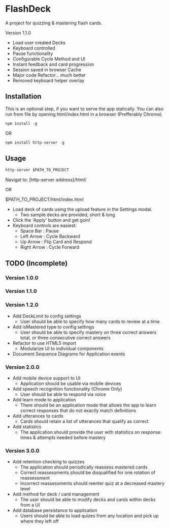 # FlashDeck #

A project for quizzing & mastering flash cards.

Version 1.1.0

+ Load user created Decks
+ Keyboard controlled
+ Pause functionality
+ Configurable Cycle Method and UI
+ Instant feedback and card progression
+ Session saved in browser Cache
+ Major code Refactor... much better
+ Removed keyboard helper overlay

## Installation ##

This is an optional step, if you want to serve the app statically.
You can also run from file by opening html/index.html in a browser (Prefferably Chrome).

```dart
npm install -g
```

OR

```dart
npm install http-server -g
```

## Usage ##

```dart
http-server $PATH_TO_PROJECT
```
Navigat to: [http-server address]/html/

OR

$PATH_TO_PROJECT/html/index.html

*   Load deck of cards using the upload feature in the Settings modal.
    *  Two sample decks are provided; short & long
*   Click the 'Apply' button and get goin!
*   Keyboard controls are easiest:
    *  Space Bar   : Pause
    *  Left Arrow  : Cycle Backward
    *  Up Arrow    : Flip Card and Respond
    *  Right Arrow : Cycle Forward

## TODO (Incomplete) ##

### Version 1.0.0 ###

### Version 1.1.0 ###

### Version 1.2.0 ###

* Add DeckLimit to config settings
    * User should be able to specify how many cards to review at a time
* Add isMastered type to config settings
    * User should be able to specify mastery on three correct answers total, or three consecutive correct answers
* Refactor to use HTML5 import
    * Modularize UI to individual components
* Document Sequence Diagrams for Application events

### Version 2.0.0 ###

* Add mobile device support to UI
    * Application should be usable via mobile devices
* Add speech recognition functionality (Chrome Only)
    * User should be able to respond via voice
* Add learn mode to application
    * There should be an application mode that allows the app to learn correct responses that do not exactly match definitions
* Add utterances to cards
    * Cards should retain a list of utterances that qualify as correct
* Add statistics
    * The application should provide the user with statistics on response times & attempts needed before mastery
    
### Version 3.0.0 ###

* Add retention checking to quizzes
    * The application should periodically reassess mastered cards
    * Correct reassessments should be disqualified for one rotation of reassessment
    * Incorrect reassessments should reenter quiz at a decreased mastery level
* Add method for deck / card management
    * The user should be able to modify decks and cards within decks from a UI
* Add database persistance to application
    * Users should be able to load quizes from any location and pick up where they left off
